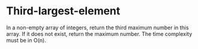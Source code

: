 # Third-largest-element
In a non-empty array of integers, return the third maximum number in this array. If it does not exist, return the maximum number. The time complexity must be in O(n).
